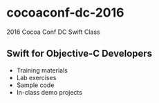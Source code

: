 # cocoaconf-dc-2016
2016 Cocoa Conf DC Swift Class

## Swift for Objective-C Developers

* Training materials
* Lab exercises
* Sample code
* In-class demo projects